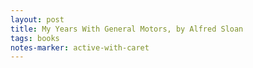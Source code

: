 ```yaml
---
layout: post
title: My Years With General Motors, by Alfred Sloan
tags: books
notes-marker: active-with-caret
---
```

